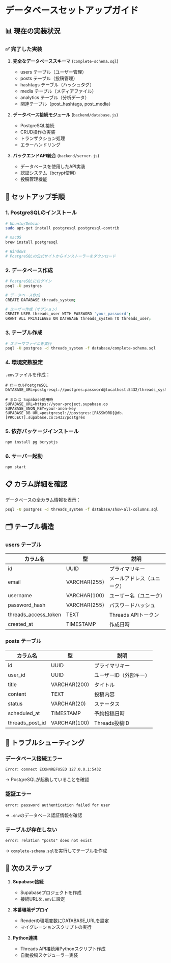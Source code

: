 # データベースセットアップガイド

## 📊 現在の実装状況

### ✅ 完了した実装
1. **完全なデータベーススキーマ** (`complete-schema.sql`)
   - users テーブル（ユーザー管理）
   - posts テーブル（投稿管理）
   - hashtags テーブル（ハッシュタグ）
   - media テーブル（メディアファイル）
   - analytics テーブル（分析データ）
   - 関連テーブル（post_hashtags, post_media）

2. **データベース接続モジュール** (`backend/database.js`)
   - PostgreSQL接続
   - CRUD操作の実装
   - トランザクション処理
   - エラーハンドリング

3. **バックエンドAPI統合** (`backend/server.js`)
   - データベースを使用したAPI実装
   - 認証システム（bcrypt使用）
   - 投稿管理機能

## 🚀 セットアップ手順

### 1. PostgreSQLのインストール
```bash
# Ubuntu/Debian
sudo apt-get install postgresql postgresql-contrib

# macOS
brew install postgresql

# Windows
# PostgreSQLの公式サイトからインストーラーをダウンロード
```

### 2. データベース作成
```bash
# PostgreSQLにログイン
psql -U postgres

# データベース作成
CREATE DATABASE threads_system;

# ユーザー作成（オプション）
CREATE USER threads_user WITH PASSWORD 'your_password';
GRANT ALL PRIVILEGES ON DATABASE threads_system TO threads_user;
```

### 3. テーブル作成
```bash
# スキーマファイルを実行
psql -U postgres -d threads_system -f database/complete-schema.sql
```

### 4. 環境変数設定
`.env`ファイルを作成：
```env
# ローカルPostgreSQL
DATABASE_URL=postgresql://postgres:password@localhost:5432/threads_system

# または Supabase使用時
SUPABASE_URL=https://your-project.supabase.co
SUPABASE_ANON_KEY=your-anon-key
SUPABASE_DB_URL=postgresql://postgres:[PASSWORD]@db.[PROJECT].supabase.co:5432/postgres
```

### 5. 依存パッケージインストール
```bash
npm install pg bcryptjs
```

### 6. サーバー起動
```bash
npm start
```

## 📋 カラム詳細を確認

データベースの全カラム情報を表示：
```bash
psql -U postgres -d threads_system -f database/show-all-columns.sql
```

## 🗂️ テーブル構造

### users テーブル
| カラム名 | 型 | 説明 |
|---------|-----|------|
| id | UUID | プライマリキー |
| email | VARCHAR(255) | メールアドレス（ユニーク） |
| username | VARCHAR(100) | ユーザー名（ユニーク） |
| password_hash | VARCHAR(255) | パスワードハッシュ |
| threads_access_token | TEXT | Threads APIトークン |
| created_at | TIMESTAMP | 作成日時 |

### posts テーブル
| カラム名 | 型 | 説明 |
|---------|-----|------|
| id | UUID | プライマリキー |
| user_id | UUID | ユーザーID（外部キー） |
| title | VARCHAR(200) | タイトル |
| content | TEXT | 投稿内容 |
| status | VARCHAR(20) | ステータス |
| scheduled_at | TIMESTAMP | 予約投稿日時 |
| threads_post_id | VARCHAR(100) | Threads投稿ID |

## 🔧 トラブルシューティング

### データベース接続エラー
```
Error: connect ECONNREFUSED 127.0.0.1:5432
```
→ PostgreSQLが起動していることを確認

### 認証エラー
```
error: password authentication failed for user
```
→ `.env`のデータベース認証情報を確認

### テーブルが存在しない
```
error: relation "posts" does not exist
```
→ `complete-schema.sql`を実行してテーブルを作成

## 📝 次のステップ

1. **Supabase接続**
   - Supabaseプロジェクトを作成
   - 接続URLを`.env`に設定

2. **本番環境デプロイ**
   - Renderの環境変数にDATABASE_URLを設定
   - マイグレーションスクリプトの実行

3. **Python連携**
   - Threads API接続用Pythonスクリプト作成
   - 自動投稿スケジューラー実装